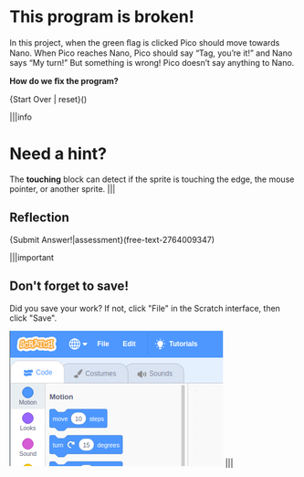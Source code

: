 # This program is broken!
In this project, when the green ﬂag is clicked Pico should move towards Nano. When Pico reaches Nano, Pico should say “Tag, you’re it!” and Nano says “My turn!” But something is wrong! Pico doesn’t say anything to Nano.

**How do we ﬁx the program?**

{Start Over | reset}()

|||info
# Need a hint?
The **touching** block can detect if the sprite is touching the edge, the mouse pointer, or another sprite.
|||

## Reflection
{Submit Answer!|assessment}(free-text-2764009347)

|||important
## Don't forget to save!
Did you save your work? If not, click "File" in the Scratch interface, then click "Save".

![](.guides/img/scratch-save-now.gif)
|||
